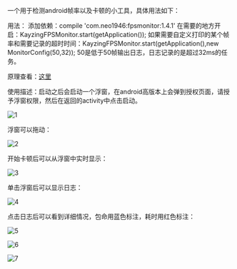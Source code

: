 一个用于检测android帧率以及卡顿的小工具，具体用法如下：

用法：
添加依赖：compile 'com.neo1946:fpsmonitor:1.4.1'
在需要的地方开启：KayzingFPSMonitor.start(getApplication());
如果需要自定义打印的某个帧率和需要记录的超时时间：KayzingFPSMonitor.start(getApplication(),new MonitorConfig(50,32));
50是低于50帧输出日志，日志记录的是超过32ms的任务。



原理查看：[这里](https://neo1946.github.io/android/2018/10/17/Android%E6%98%BE%E7%A4%BA%E6%B5%81%E7%A8%8B/) 



使用描述：启动之后会启动一个浮窗，在android高版本上会弹到授权页面，请授予浮窗权限，然后在返回的activity中点击启动。

![1](https://raw.githubusercontent.com/neo1946/FPSMonitorTool/master/image/1.jpg)







浮窗可以拖动：

![2](https://raw.githubusercontent.com/neo1946/FPSMonitorTool/master/image/2.jpg)





开始卡顿后可以从浮窗中实时显示：

![3](https://raw.githubusercontent.com/neo1946/FPSMonitorTool/master/image/3.jpg)





单击浮窗后可以显示日志：

![4](https://raw.githubusercontent.com/neo1946/FPSMonitorTool/master/image/4.jpg)





点击日志后可以看到详细情况，包命用蓝色标注，耗时用红色标注：

![5](https://raw.githubusercontent.com/neo1946/FPSMonitorTool/master/image/5.jpg)

![6](https://raw.githubusercontent.com/neo1946/FPSMonitorTool/master/image/6.jpg)

![7](https://raw.githubusercontent.com/neo1946/FPSMonitorTool/master/image/7.jpg)





